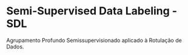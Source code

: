 # Semi-Supervised Data Labeling - SDL
Agrupamento Profundo Semissupervisionado aplicado à Rotulação de Dados.
